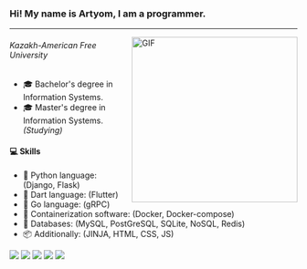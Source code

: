 ### Hi! My name is Artyom, I am a programmer.
***

<img align="right" height="290px" alt="GIF" src="https://miro.medium.com/max/2160/1*9S3JhMtLGiacpNpziWGN1A.gif" />

###### Kazakh-American Free University
- :mortar_board: Bachelor's degree in Information Systems. 
- :mortar_board:  Master's degree in Information Systems. *(Studying)*

#### :computer: Skills

* :snake: Python language: (Django, Flask)
* :dart: Dart language: (Flutter)
* :rabbit: Go language: (gRPC)
* :whale: Containerization software: (Docker, Docker-compose)
* :book: Databases: (MySQL, PostGreSQL, SQLite, NoSQL, Redis)
* :package: Additionally: (JINJA, HTML, CSS, JS)

![](https://img.shields.io/badge/OS-Arch_Linux-informational?style=flat&logo=arch&logoColor=white&color=red)
![](https://img.shields.io/badge/Editor-VS_Code-informational?style=flat&logo=arch&logoColor=white&color=red)
![](https://img.shields.io/badge/Code-Python-informational?style=flat&logo=arch&logoColor=white&color=red)
![](https://img.shields.io/badge/Code-Dart-informational?style=flat&logo=arch&logoColor=white&color=red)
![](https://img.shields.io/badge/Code-Go-informational?style=flat&logo=arch&logoColor=white&color=red)
